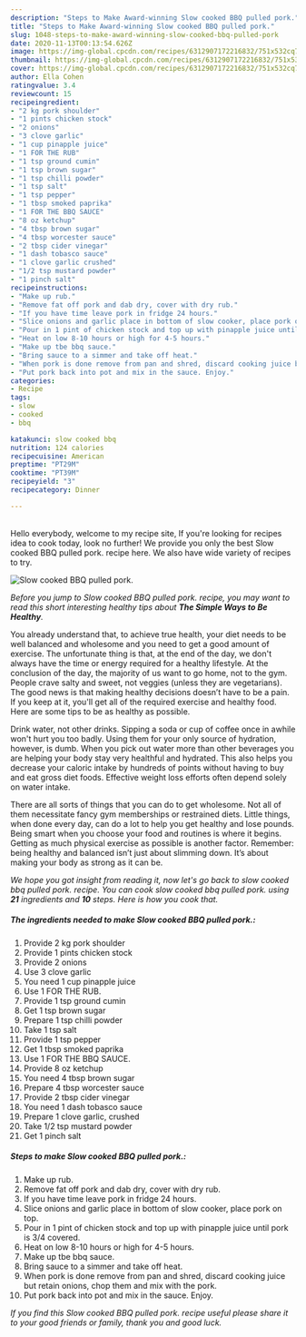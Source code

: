 ```yaml
---
description: "Steps to Make Award-winning Slow cooked BBQ pulled pork."
title: "Steps to Make Award-winning Slow cooked BBQ pulled pork."
slug: 1048-steps-to-make-award-winning-slow-cooked-bbq-pulled-pork
date: 2020-11-13T00:13:54.626Z
image: https://img-global.cpcdn.com/recipes/6312907172216832/751x532cq70/slow-cooked-bbq-pulled-pork-recipe-main-photo.jpg
thumbnail: https://img-global.cpcdn.com/recipes/6312907172216832/751x532cq70/slow-cooked-bbq-pulled-pork-recipe-main-photo.jpg
cover: https://img-global.cpcdn.com/recipes/6312907172216832/751x532cq70/slow-cooked-bbq-pulled-pork-recipe-main-photo.jpg
author: Ella Cohen
ratingvalue: 3.4
reviewcount: 15
recipeingredient:
- "2 kg pork shoulder"
- "1 pints chicken stock"
- "2 onions"
- "3 clove garlic"
- "1 cup pinapple juice"
- "1 FOR THE RUB"
- "1 tsp ground cumin"
- "1 tsp brown sugar"
- "1 tsp chilli powder"
- "1 tsp salt"
- "1 tsp pepper"
- "1 tbsp smoked paprika"
- "1 FOR THE BBQ SAUCE"
- "8 oz ketchup"
- "4 tbsp brown sugar"
- "4 tbsp worcester sauce"
- "2 tbsp cider vinegar"
- "1 dash tobasco sauce"
- "1 clove garlic crushed"
- "1/2 tsp mustard powder"
- "1 pinch salt"
recipeinstructions:
- "Make up rub."
- "Remove fat off pork and dab dry, cover with dry rub."
- "If you have time leave pork in fridge 24 hours."
- "Slice onions and garlic place in bottom of slow cooker, place pork on top."
- "Pour in 1 pint of chicken stock and top up with pinapple juice until pork is 3/4 covered."
- "Heat on low 8-10 hours or high for 4-5 hours."
- "Make up tbe bbq sauce."
- "Bring sauce to a simmer and take off heat."
- "When pork is done remove from pan and shred, discard cooking juice but retain onions, chop them and mix with the pork."
- "Put pork back into pot and mix in the sauce. Enjoy."
categories:
- Recipe
tags:
- slow
- cooked
- bbq

katakunci: slow cooked bbq 
nutrition: 124 calories
recipecuisine: American
preptime: "PT29M"
cooktime: "PT39M"
recipeyield: "3"
recipecategory: Dinner

---
```

<br>
Hello everybody, welcome to my recipe site, If you're looking for recipes idea to cook today, look no further! We provide you only the best Slow cooked BBQ pulled pork. recipe here. We also have wide variety of recipes to try.
<br>


![Slow cooked BBQ pulled pork.](https://img-global.cpcdn.com/recipes/6312907172216832/751x532cq70/slow-cooked-bbq-pulled-pork-recipe-main-photo.jpg)

<i>Before you jump to Slow cooked BBQ pulled pork. recipe, you may want to read this short interesting healthy tips about <strong>The Simple Ways to Be Healthy</strong>.</i>

You already understand that, to achieve true health, your diet needs to be well balanced and wholesome and you need to get a good amount of exercise. The unfortunate thing is that, at the end of the day, we don't always have the time or energy required for a healthy lifestyle. At the conclusion of the day, the majority of us want to go home, not to the gym. People crave salty and sweet, not veggies (unless they are vegetarians). The good news is that making healthy decisions doesn’t have to be a pain. If you keep at it, you'll get all of the required exercise and healthy food. Here are some tips to be as healthy as possible.

Drink water, not other drinks. Sipping a soda or cup of coffee once in awhile won't hurt you too badly. Using them for your only source of hydration, however, is dumb. When you pick out water more than other beverages you are helping your body stay very healthful and hydrated. This also helps you decrease your caloric intake by hundreds of points without having to buy and eat gross diet foods. Effective weight loss efforts often depend solely on water intake.

There are all sorts of things that you can do to get wholesome. Not all of them necessitate fancy gym memberships or restrained diets. Little things, when done every day, can do a lot to help you get healthy and lose pounds. Being smart when you choose your food and routines is where it begins. Getting as much physical exercise as possible is another factor. Remember: being healthy and balanced isn’t just about slimming down. It’s about making your body as strong as it can be. 


<i>We hope you got insight from reading it, now let's go back to slow cooked bbq pulled pork. recipe. You can cook slow cooked bbq pulled pork. using <strong>21</strong> ingredients and <strong>10</strong> steps. Here is how you cook that.
</i>

##### The ingredients needed to make Slow cooked BBQ pulled pork.:

1. Provide 2 kg pork shoulder
1. Provide 1 pints chicken stock
1. Provide 2 onions
1. Use 3 clove garlic
1. You need 1 cup pinapple juice
1. Use 1 FOR THE RUB.
1. Provide 1 tsp ground cumin
1. Get 1 tsp brown sugar
1. Prepare 1 tsp chilli powder
1. Take 1 tsp salt
1. Provide 1 tsp pepper
1. Get 1 tbsp smoked paprika
1. Use 1 FOR THE BBQ SAUCE.
1. Provide 8 oz ketchup
1. You need 4 tbsp brown sugar
1. Prepare 4 tbsp worcester sauce
1. Provide 2 tbsp cider vinegar
1. You need 1 dash tobasco sauce
1. Prepare 1 clove garlic, crushed
1. Take 1/2 tsp mustard powder
1. Get 1 pinch salt


##### Steps to make Slow cooked BBQ pulled pork.:

1. Make up rub.
1. Remove fat off pork and dab dry, cover with dry rub.
1. If you have time leave pork in fridge 24 hours.
1. Slice onions and garlic place in bottom of slow cooker, place pork on top.
1. Pour in 1 pint of chicken stock and top up with pinapple juice until pork is 3/4 covered.
1. Heat on low 8-10 hours or high for 4-5 hours.
1. Make up tbe bbq sauce.
1. Bring sauce to a simmer and take off heat.
1. When pork is done remove from pan and shred, discard cooking juice but retain onions, chop them and mix with the pork.
1. Put pork back into pot and mix in the sauce. Enjoy.


<i>If you find this Slow cooked BBQ pulled pork. recipe useful please share it to your good friends or family, thank you and good luck.</i>
